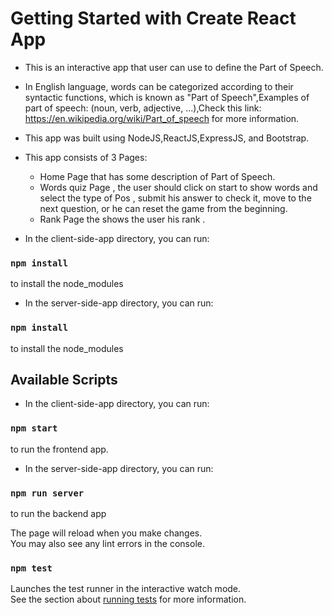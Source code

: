 # Getting Started with Create React App

- This is an interactive app that user can use to define the Part of Speech.

- In English language, words can be categorized according to their syntactic functions, which is known as "Part of Speech",Examples of part of speech: (noun, verb, adjective, ...),Check this link: https://en.wikipedia.org/wiki/Part_of_speech for more information.

- This app was built using NodeJS,ReactJS,ExpressJS, and Bootstrap.

- This app consists of 3 Pages:
    - Home Page that has some description of Part of Speech.
    - Words quiz Page , the user should click on start to show words and select the type of Pos ,   submit his answer to check it, move to the next question, or he can reset the game from the beginning.
    - Rank Page the shows the user his rank .



- In the client-side-app directory, you can run:

### `npm install`

to install the node_modules

- In the server-side-app directory, you can run:

### `npm install`

to install the node_modules

## Available Scripts

- In the client-side-app directory, you can run:

### `npm start`

to run the frontend app.

- In the server-side-app directory, you can run:

### `npm run server`

to run the backend app

The page will reload when you make changes.\
You may also see any lint errors in the console.

### `npm test`

Launches the test runner in the interactive watch mode.\
See the section about [running tests](https://facebook.github.io/create-react-app/docs/running-tests) for more information.
